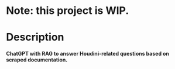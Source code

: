 <h1> Note: this project is WIP.

<h1>Description
  
<h4>ChatGPT with RAG to answer Houdini-related questions based on scraped documentation.
